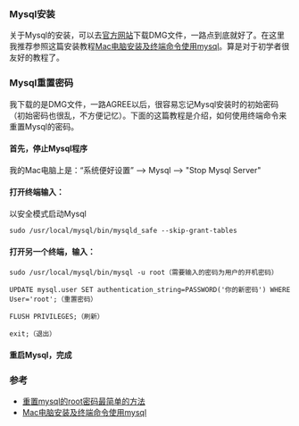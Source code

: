 
### Mysql安装

关于Mysql的安装，可以去[官方网站](https://www.mysql.com/downloads/)下载DMG文件，一路点到底就好了。在这里我推荐参照这篇安装教程[Mac电脑安装及终端命令使用mysql](https://blog.csdn.net/potato512/article/details/78564106?utm_medium=distribute.pc_relevant_t0.none-task-blog-BlogCommendFromMachineLearnPai2-1.channel_param&depth_1-utm_source=distribute.pc_relevant_t0.none-task-blog-BlogCommendFromMachineLearnPai2-1.channel_param)。算是对于初学者很友好的教程了。

### Mysql重置密码

我下载的是DMG文件，一路AGREE以后，很容易忘记Mysql安装时的初始密码（初始密码也很乱，不方便记忆）。下面的这篇教程是介绍，如何使用终端命令来重置Mysql的密码。

#### 首先，停止Mysql程序

我的Mac电脑上是：“系统便好设置” --> Mysql  --> "Stop Mysql Server"

#### 打开终端输入：

以安全模式启动Mysql

```
sudo /usr/local/mysql/bin/mysqld_safe --skip-grant-tables
```

#### 打开另一个终端，输入：



```
sudo /usr/local/mysql/bin/mysql -u root（需要输入的密码为用户的开机密码）

UPDATE mysql.user SET authentication_string=PASSWORD('你的新密码') WHERE User='root';（重置密码）

FLUSH PRIVILEGES;（刷新）

exit;（退出）
```

#### 重启Mysql，完成

### 参考

- [重置mysql的root密码最简单的方法](https://www.jb51.net/article/182063.htm)
- [Mac电脑安装及终端命令使用mysql](https://blog.csdn.net/potato512/article/details/78564106?utm_medium=distribute.pc_relevant_t0.none-task-blog-BlogCommendFromMachineLearnPai2-1.channel_param&depth_1-utm_source=distribute.pc_relevant_t0.none-task-blog-BlogCommendFromMachineLearnPai2-1.channel_param)

